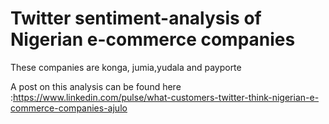 # Twitter sentiment-analysis of Nigerian e-commerce companies

These companies are konga, jumia,yudala and payporte

A post on this analysis can be found here :https://www.linkedin.com/pulse/what-customers-twitter-think-nigerian-e-commerce-companies-ajulo
